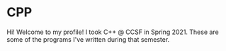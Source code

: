 # CPP
Hi! Welcome to my profile! I took C++ @ CCSF in Spring 2021. These are some of the programs I've written during that semester.

